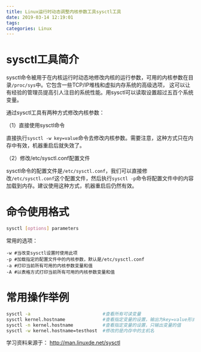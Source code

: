 ```yaml
---
title: Linux运行时动态调整内核参数工具sysctl工具
date: 2019-03-14 12:19:01
tags:
categories: Linux
---
```


# sysctl工具简介

sysctl命令被用于在内核运行时动态地修改内核的运行参数，可用的内核参数在目录`/proc/sys`中。它包含一些TCP/IP堆栈和虚拟内存系统的高级选项， 这可以让有经验的管理员提高引人注目的系统性能。用sysctl可以读取设置超过五百个系统变量。

通过sysctl工具有两种方式修改内核参数：

（1）直接使用sysctl命令

直接执行`sysctl -w key=value`命令去修改内核参数。需要注意，这种方式只在内存中有效，机器重启后就失效了。

（2）修改/etc/sysctl.conf配置文件

sysctl命令的配置文件是`/etc/sysctl.conf`，我们可以直接修改`/etc/sysctl.conf`这个配置文件，然后执行`sysctl -p`命令将配置文件中的内容加载到内存。建议使用这种方式，机器重启后仍然有效。

# 命令使用格式

```bash
sysctl [options] parameters
```

常用的选项：

    -w #当改变sysctl设置时使用此项
    -p #加载指定的配置文件中的内核参数，默认是/etc/sysctl.conf
    -a #打印当前所有可用的内核参数变量和值
    -A #以表格方式打印当前所有可用的内核参数变量和值

# 常用操作举例

```bash
sysctl -a                           #查看所有可读变量
sysctl kernel.hostname              #查看指定变量的设置，输出为key=value形式
sysctl -n kernel.hostname           #查看指定变量的设置，只输出变量的值
sysctl -w kernel.hostname=testhost  #修改的是内存中的主机名
```

学习资料来源于：
http://man.linuxde.net/sysctl
